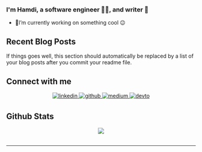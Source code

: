 ### I'm Hamdi, a software engineer 👨‍💻, and writer 📝
  - 🔭I’m currently working on something cool 😉  

## Recent Blog Posts  
<!-- BLOG-POST-LIST:START -->  
If things goes well, this section should automatically be replaced by a list of your blog posts after you commit your readme file. 
<!-- BLOG-POST-LIST:END -->  

## Connect with me  
<div align="center">
<a href="https://linkedin.com/in/https://www.linkedin.com/in/hamdi-bouallegue-810054151/" target="_blank">
<img src=https://img.shields.io/badge/linkedin-%231E77B5.svg?&style=for-the-badge&logo=linkedin&logoColor=white alt=linkedin style="margin-bottom: 5px;" />
</a>
<a href="https://github.com/https://github.com/HamdiBouallegue" target="_blank">
<img src=https://img.shields.io/badge/github-%2324292e.svg?&style=for-the-badge&logo=github&logoColor=white alt=github style="margin-bottom: 5px;" />
</a>
<a href="https://medium.com/https://hamdi-bouallegue.medium.com/" target="_blank">
<img src=https://img.shields.io/badge/medium-%23292929.svg?&style=for-the-badge&logo=medium&logoColor=white alt=medium style="margin-bottom: 5px;" />
</a>
<a href="https://dev.to/https://dev.to/hamdibouallegue" target="_blank">
<img src=https://img.shields.io/badge/dev.to-%2308090A.svg?&style=for-the-badge&logo=dev.to&logoColor=white alt=devto style="margin-bottom: 5px;" />
</a>  
</div>  
  
## Github Stats  
<div align="center"><img src="https://github-readme-stats.vercel.app/api?username=HamdiBouallegue&show_icons=true&count_private=true&hide_border=true" align="center" /></div>  
<br/>  



----
